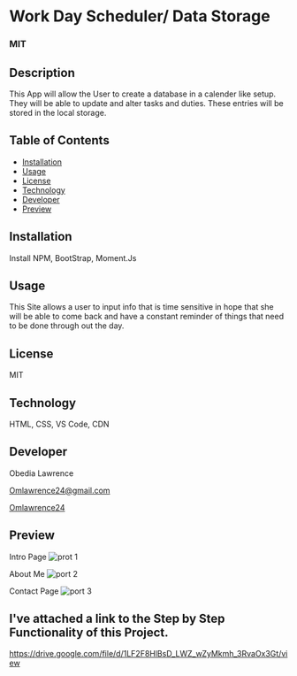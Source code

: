 
# Work Day Scheduler/ Data Storage

  ### MIT
  
  ## Description
  This App will allow the User to create a database in a calender like setup. They will be 
  able to update and alter tasks and duties. These entries will be stored in the local storage.
 
  ## Table of Contents
 * [Installation](#installation)
 * [Usage](#usage)
 * [License](#license)
 * [Technology](#technology)
 * [Developer](#Developer)
 * [Preview](#Preview)
 
  ## Installation
  Install NPM, BootStrap, Moment.Js

  ## Usage
  This Site allows a user to input info that is time sensitive in hope that she will be able to come back and 
  have a constant reminder of things that need to be done through out the day. 

  ## License
  MIT

  ## Technology
  HTML, CSS, VS Code, CDN

  ## Developer
  Obedia Lawrence
  
  Omlawrence24@gmail.com
  
  [Omlawrence24](https://github.com/Omlawrence24) 
 
 ## Preview 
 
 Intro Page
 ![prot 1](https://user-images.githubusercontent.com/73300219/114570030-7aaf9000-9c43-11eb-8cdf-9481bb408999.PNG)
 
 About Me
 ![port 2](https://user-images.githubusercontent.com/73300219/114570835-278a0d00-9c44-11eb-85c9-866039a166ca.PNG)

 Contact Page
 ![port 3](https://user-images.githubusercontent.com/73300219/114570931-3e306400-9c44-11eb-8a65-e9eabdb854ba.PNG)



  ## I've attached a link to the Step by Step Functionality of this Project.
  https://drive.google.com/file/d/1LF2F8HlBsD_LWZ_wZyMkmh_3RvaOx3Gt/view
